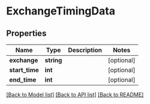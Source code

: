 # ExchangeTimingData

## Properties
Name | Type | Description | Notes
------------ | ------------- | ------------- | -------------
**exchange** | **string** |  | [optional] 
**start_time** | **int** |  | [optional] 
**end_time** | **int** |  | [optional] 

[[Back to Model list]](../../README.md#documentation-for-models) [[Back to API list]](../../README.md#documentation-for-api-endpoints) [[Back to README]](../../README.md)


